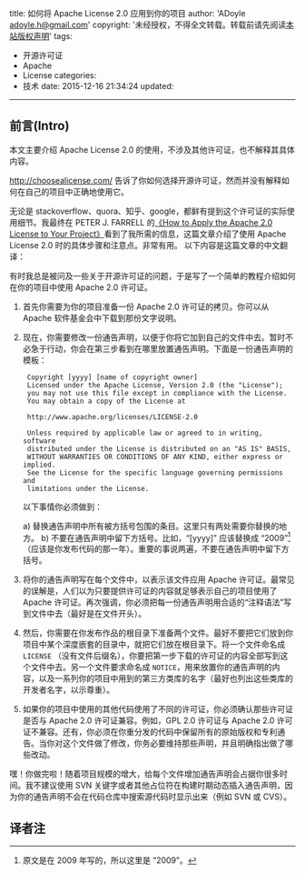 title: 如何将 Apache License 2.0 应用到你的项目
author: 'ADoyle <adoyle.h@gmail.com>'
copyright: '未经授权，不得全文转载。转载前请先阅读[本站版权声明](http://adoyle.me/copyright)'
tags:
  - 开源许可证
  - Apache
  - License
categories:
  - 技术
date: 2015-12-16 21:34:24
updated:
---


## 前言(Intro)

本文主要介绍 Apache License 2.0 的使用，不涉及其他许可证，也不解释其具体内容。

http://choosealicense.com/ 告诉了你如何选择开源许可证，然而并没有解释如何在自己的项目中正确地使用它。

无论是 stackoverflow、quora、知乎、google，都鲜有提到这个许可证的实际使用细节。我最终在 PETER J. FARRELL 的[《How to Apply the Apache 2.0 License to Your Project》][origin]看到了我所需的信息，这篇文章介绍了使用 Apache License 2.0 时的具体步骤和注意点。非常有用。
以下内容是这篇文章的中文翻译：

<!-- more -->

有时我总是被问及一些关于开源许可证的问题，于是写了一个简单的教程介绍如何在你的项目中使用 Apache 2.0 许可证。

1. 首先你需要为你的项目准备一份 Apache 2.0 许可证的拷贝。你可以从 Apache 软件基金会中下载到那份文字说明。
2. 现在，你需要修改一份通告声明，以便于你将它加到自己的文件中去。暂时不必急于行动，你会在第三步看到在哪里放置通告声明。下面是一份通告声明的模板：

        Copyright [yyyy] [name of copyright owner]
        Licensed under the Apache License, Version 2.0 (the "License");
        you may not use this file except in compliance with the License.
        You may obtain a copy of the License at

        http://www.apache.org/licenses/LICENSE-2.0

        Unless required by applicable law or agreed to in writing, software
        distributed under the License is distributed on an "AS IS" BASIS,
        WITHOUT WARRANTIES OR CONDITIONS OF ANY KIND, either express or implied.
        See the License for the specific language governing permissions and
        limitations under the License.

    以下事情你必须做到：

    a) 替换通告声明中所有被方括号包围的条目。这里只有两处需要你替换的地方。
    b) 不要在通告声明中留下方括号。比如，“[yyyy]” 应该替换成 “2009”[^1] （应该是你发布代码的那一年）。重要的事说两遍，不要在通告声明中留下方括号。

3. 将你的通告声明写在每个文件中，以表示该文件应用 Apache 许可证。最常见的误解是，人们以为只要提供许可证的内容就足够表示自己的项目使用了 Apache 许可证。再次强调，你必须把每一份通告声明用合适的“注释语法”写到文件中去（最好是在文件开头）。

4. 然后，你需要在你发布作品的根目录下准备两个文件。最好不要把它们放到你项目中某个深度嵌套的目录中，就把它们放在根目录下。将一个文件命名成 `LICENSE` （没有文件后缀名），你要把第一步下载的许可证的内容全部写到这个文件中去。另一个文件要求命名成 `NOTICE`，用来放置你的通告声明的内容，以及一系列你的项目中用到的第三方类库的名字（最好也列出这些类库的开发者名字，以示尊重）。

5. 如果你的项目中使用的其他代码使用了不同的许可证，你必须确认那些许可证是否与 Apache 2.0 许可证兼容。例如，GPL 2.0 许可证与 Apache 2.0 许可证不兼容。还有，你必须在你重分发的代码中保留所有的原始版权和专利通告。当你对这个文件做了修改，你务必要维持那些声明，并且明确指出做了哪些改动。

嘿！你做完啦！随着项目规模的增大，给每个文件增加通告声明会占据你很多时间。我不建议使用 SVN 关键字或者其他占位符在构建时期动态插入通告声明，因为你的通告声明不会在代码仓库中搜索源代码时显示出来（例如 SVN 或 CVS）。

## 译者注
[^1]: 原文是在 2009 年写的，所以这里是 “2009”。


<!-- 以下是相关链接 -->

[origin]: http://blog.maestropublishing.com/2009/11/19/how-to-apply-the-apache-2-0-license-to-your-project/
